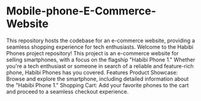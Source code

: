 # Mobile-phone-E-Commerce-Website
This repository hosts the codebase for an e-commerce website, providing a seamless shopping experience for tech enthusiasts.
Welcome to the Habibi Phones project repository! This project is an e-commerce website for selling smartphones, with a focus on the flagship "Habibi Phone 1." Whether you're a tech enthusiast or someone in search of a reliable and feature-rich phone, Habibi Phones has you covered.
Features
Product Showcase: Browse and explore the smartphone, including detailed information about the "Habibi Phone 1."
Shopping Cart: Add your favorite phones to the cart and proceed to a seamless checkout experience.
